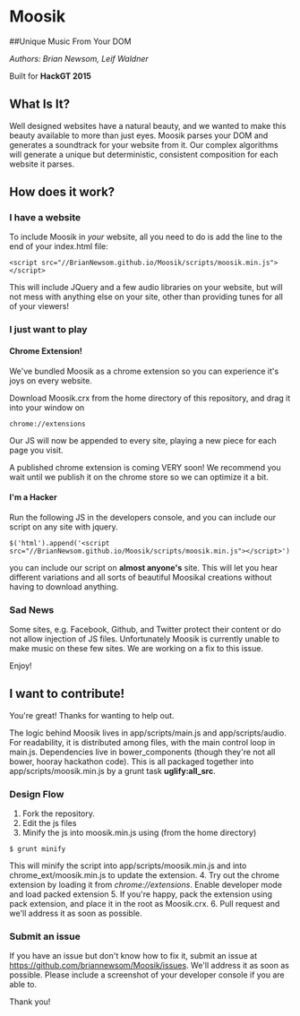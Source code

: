 # Moosik
##Unique Music From Your DOM

*Authors: Brian Newsom, Leif Waldner*

Built for **HackGT 2015**

## What Is It?
Well designed websites have a natural beauty, and we wanted to make this beauty available to more than just eyes.
Moosik parses your DOM and generates a soundtrack for your website from it.  Our complex algorithms will generate 
a unique but deterministic, consistent composition for each website it parses.

## How does it work?

### I have a website
To include Moosik in *your* website, all you need to do is add the line to the end of your index.html file:
```
<script src="//BrianNewsom.github.io/Moosik/scripts/moosik.min.js"></script>
```
This will include JQuery and a few audio libraries on your website, but will not mess with anything else on your site,
other than providing tunes for all of your viewers!

### I just want to play

#### Chrome Extension!
We've bundled Moosik as a chrome extension so you can experience it's joys on every website.

Download Moosik.crx from the home directory of this repository, and drag it into your window on
```
chrome://extensions
```
Our JS will now be appended to every site, playing a new piece for each page you visit.

A published chrome extension is coming VERY soon! We recommend you wait until we publish it on the chrome store so we can 
optimize it a bit.

#### I'm a Hacker
Run the following JS in the developers console, and you can include our script on any site with jquery.
```
$('html').append('<script src="//BrianNewsom.github.io/Moosik/scripts/moosik.min.js"></script>')
```
you can include our script on **almost anyone's** site.  This will let you hear different variations and all sorts
of beautiful Moosikal creations without having to download anything.

### Sad News
Some sites, e.g. Facebook, Github, and Twitter protect their content or do not allow injection of JS files.  Unfortunately Moosik is currently unable to make music on these few sites.  We are working on a fix to this issue.

Enjoy!

## I want to contribute!

You're great! Thanks for wanting to help out.

The logic behind Moosik lives in app/scripts/main.js and app/scripts/audio.  For readability, it is distributed among files, with the main control loop in main.js.  Dependencies live in bower_components (though they're not all bower, hooray hackathon code).  This is all packaged together into app/scripts/moosik.min.js by a grunt task **uglify:all_src**.

### Design Flow
1. Fork the repository.
2. Edit the js files
3. Minify the js into moosik.min.js using (from the home directory)
  
  ``` 
  $ grunt minify
  ```
  This will minify the script into app/scripts/moosik.min.js and into chrome_ext/moosik.min.js to update the extension.
4. Try out the chrome extension by loading it from *chrome://extensions*. Enable developer mode and load packed extension
5. If you're happy, pack the extension using pack extension, and place it in the root as Moosik.crx.
6. Pull request and we'll address it as soon as possible.

### Submit an issue
If you have an issue but don't know how to fix it, submit an issue at https://github.com/briannewsom/Moosik/issues.  We'll address it as soon as possible. Please include a screenshot of your developer console if you are able to.

Thank you!
